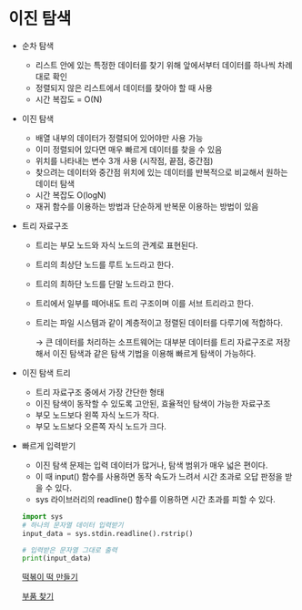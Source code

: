 # 이진 탐색

- 순차 탐색
    - 리스트 안에 있는 특정한 데이터를 찾기 위해 앞에서부터 데이터를 하나씩 차례대로 확인
    - 정렬되지 않은 리스트에서 데이터를 찾아야 할 때 사용
    - 시간 복잡도 = O(N)

- 이진 탐색
    - 배열 내부의 데이터가 정렬되어 있어야만 사용 가능
    - 이미 정렬되어 있다면 매우 빠르게 데이터를 찾을 수 있음
    - 위치를 나타내는 변수 3개 사용 (시작점, 끝점, 중간점)
    - 찾으려는 데이터와 중간점 위치에 있는 데이터를 반복적으로 비교해서 원하는 데이터 탐색
    - 시간 복잡도 O(logN)
    - 재귀 함수를 이용하는 방법과 단순하게 반복문 이용하는 방법이 있음

- 트리 자료구조
    - 트리는 부모 노드와 자식 노드의 관계로 표현된다.
    - 트리의 최상단 노드를 루트 노드라고 한다.
    - 트리의 최하단 노드를 단말 노드라고 한다.
    - 트리에서 일부를 떼어내도 트리 구조이며 이를 서브 트리라고 한다.
    - 트리는 파일 시스템과 같이 계층적이고 정렬된 데이터를 다루기에 적합하다.

        → 큰 데이터를 처리하는 소프트웨어는 대부분 데이터를 트리 자료구조로 저장해서 이진 탐색과 같은 탐색 기법을 이용해 빠르게 탐색이 가능하다.

- 이진 탐색 트리
    - 트리 자료구조 중에서 가장 간단한 형태
    - 이진 탐색이 동작할 수 있도록 고안된, 효율적인 탐색이 가능한 자료구조
    - 부모 노드보다 왼쪽 자식 노드가 작다.
    - 부모 노드보다 오른쪽 자식 노드가 크다.

- 빠르게 입력받기
    - 이진 탐색 문제는 입력 데이터가 많거나, 탐색 범위가 매우 넓은 편이다.
    - 이 때 input() 함수를 사용하면 동작 속도가 느려서 시간 초과로 오답 판정을 받을 수 있다.
    - sys 라이브러리의 readline() 함수를 이용하면 시간 초과를 피할 수 있다.

    ```python
    import sys
    # 하나의 문자열 데이터 입력받기
    input_data = sys.stdin.readline().rstrip()

    # 입력받은 문자열 그대로 출력
    print(input_data)
    ```
    [떡볶이 떡 만들기](/Binarysearch/ricecake/README.md)
    
    [부품 찾기](/Binarysearch/partion/README.md)
